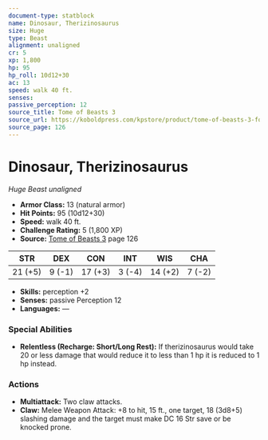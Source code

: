 ```yaml
---
document-type: statblock
name: Dinosaur, Therizinosaurus
size: Huge
type: Beast
alignment: unaligned
cr: 5
xp: 1,800
hp: 95
hp_roll: 10d12+30
ac: 13
speed: walk 40 ft.
senses: 
passive_perception: 12
source_title: Tome of Beasts 3
source_url: https://koboldpress.com/kpstore/product/tome-of-beasts-3-for-5th-edition/
source_page: 126
---
```


# Dinosaur, Therizinosaurus

*Huge* *Beast* *unaligned*

- **Armor Class:** 13 (natural armor)
- **Hit Points:** 95 (10d12+30)
- **Speed:** walk 40 ft.
- **Challenge Rating:** 5 (1,800 XP)
- **Source:** [Tome of Beasts 3](https://koboldpress.com/kpstore/product/tome-of-beasts-3-for-5th-edition/) page 126

| STR | DEX | CON | INT | WIS | CHA |
| --- | --- | --- | --- | --- | --- |
| 21 (+5) | 9 (-1) | 17 (+3) | 3 (-4) | 14 (+2) | 7 (-2) |

- **Skills:** perception +2
- **Senses:** passive Perception 12
- **Languages:** —

### Special Abilities

- **Relentless (Recharge: Short/Long Rest):** If therizinosaurus would take 20 or less damage that would reduce it to less than 1 hp it is reduced to 1 hp instead.

### Actions

- **Multiattack:** Two claw attacks.
- **Claw:** Melee Weapon Attack: +8 to hit, 15 ft., one target, 18 (3d8+5) slashing damage and the target must make DC 16 Str save or be knocked prone.
